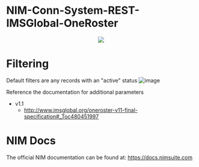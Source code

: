 # NIM-Conn-System-REST-IMSGlobal-OneRoster
<p align="center">
<img src="https://user-images.githubusercontent.com/24281600/191794680-5b4ef3e4-9323-4d0a-9548-6fff0b020fc5.png" />
</p>


# Filtering
Default filters are any records with an "active" status
![image](https://user-images.githubusercontent.com/24281600/168872696-c211abdb-af4d-4fb5-975a-99b2911a1332.png)

Reference the documentation for additional parameters
- v1.1
  - http://www.imsglobal.org/oneroster-v11-final-specification#_Toc480451997

# NIM Docs
The official NIM documentation can be found at: https://docs.nimsuite.com
